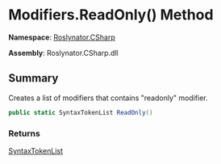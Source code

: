# Modifiers\.ReadOnly\(\) Method

**Namespace**: [Roslynator.CSharp](../../README.md)

**Assembly**: Roslynator\.CSharp\.dll

## Summary

Creates a list of modifiers that contains "readonly" modifier\.

```csharp
public static SyntaxTokenList ReadOnly()
```

### Returns

[SyntaxTokenList](https://docs.microsoft.com/en-us/dotnet/api/microsoft.codeanalysis.syntaxtokenlist)

